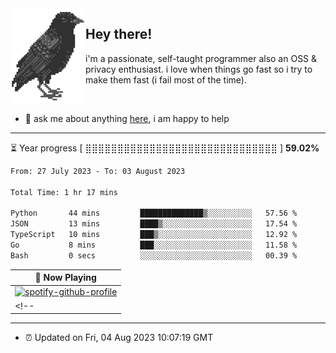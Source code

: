 <img align="left" src="assets/birb.png">

## Hey there!

i'm a passionate, self-taught programmer also an OSS & privacy enthusiast. i love when things go fast so i try to make them fast (i fail most of the time). 

</br>

- 💬 ask me about anything [here](https://github.com/aunsigned/aunsigned/issues), i am happy to help

---

⏳ Year progress [ ⣿⣿⣿⣿⣿⣿⣿⣿⣿⣿⣿⣿⣿⣿⣿⣿⣿⣿⣿⣿⣿⣿⣿⣿⣿⣿⣿⣿⣿⣿ ] **59.02%**

<!--START_SECTION:waka-->

```txt
From: 27 July 2023 - To: 03 August 2023

Total Time: 1 hr 17 mins

Python       44 mins         ██████████████▒░░░░░░░░░░   57.56 %
JSON         13 mins         ████▒░░░░░░░░░░░░░░░░░░░░   17.54 %
TypeScript   10 mins         ███▒░░░░░░░░░░░░░░░░░░░░░   12.92 %
Go           8 mins          ███░░░░░░░░░░░░░░░░░░░░░░   11.58 %
Bash         0 secs          ░░░░░░░░░░░░░░░░░░░░░░░░░   00.39 %
```

<!--END_SECTION:waka-->

| 🎵 Now Playing                                                                                                                 |
| ------------------------------------------------------------------------------------------------------------------------------ |
| [![spotify-github-profile](https://spotify-github-profile.vercel.app/api/view?uid=px8z5sqldmqsdd0khq0q8ecd7&cover_image=true&theme=natemoo-re&show_offline=false&background_color=121212&bar_color=53b14f&bar_color_cover=false)](https://spotify-github-profile.vercel.app/api/view?uid=px8z5sqldmqsdd0khq0q8ecd7&redirect=true) |
<!-- | <a href="https://status.nmoo.dev/now-playing?open"><img src="https://status.nmoo.dev/now-playing" width="540" height="64"></a> | -->

---

- ⏰ Updated on Fri, 04 Aug 2023 10:07:19 GMT
